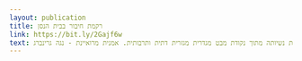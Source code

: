 ```yaml
---
layout: publication
title: רקמת חיבור בבית הנסן
link: https://bit.ly/2Gajf6w
text: קישור לכתבה טלויזיונית בתכנית עושים סדר עם גל גבאי על התערוכה צאינה וראינה שנפתחה באפריל 2017. הראיון עוסק באישה דתית כאמנית החוקרת את נשיותה מתוך נקודת מבט מגדרית מגזרית דתית ותרבותית. אמנית מרואיינת - נגה גרינברג.
---
```

